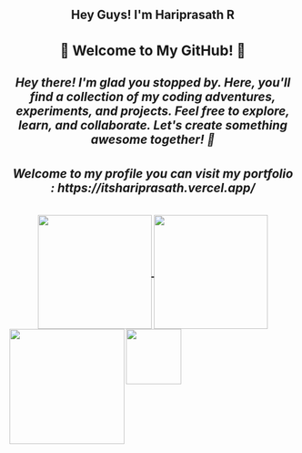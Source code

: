 

<!--
**Hariprasath36/Hariprasath36** is a ✨ _special_ ✨ repository because its `README.md` (this file) appears on your GitHub profile.

Here are some ideas to get you started:

- 🔭 I’m currently working on ...
- 🌱 I’m currently learning ...
- 👯 I’m looking to collaborate on ...
- 🤔 I’m looking for help with ...
- 💬 Ask me about ...
- 📫 How to reach me: ...
- 😄 Pronouns: ...
- ⚡ Fun fact: ...
-->
<h2><center>Hey Guys! I'm Hariprasath R</center</h2>
<h3>🌟 Welcome to My GitHub! 🌟</h3>
<h5>Hey there! I'm glad you stopped by. Here, you'll find a collection of my coding adventures, experiments, and projects. Feel free to explore, learn, and collaborate. Let's create something awesome together! 🚀
</h5>
<h5> Welcome to my profile you can visit my portfolio : https://itshariprasath.vercel.app/</h5>


<a href="#">
  <img height=200 align="center" src="https://my-stats-43gk.vercel.app/api?username=Hariprasath36&show_icons=true&theme=radical&hide=contribs,issues&show=discussions_answered&rank_icon=github&include_all_commits=true&card_width=150" />
</a>
<a href="#">
  <img height=200 align="center" src="https://my-stats-43gk.vercel.app/api/top-langs/?username=Hariprasath36&hide=html,scss,css&langs_count=8&layout=compact&theme=radical&card_width=150" />
</a>

<img align="left" height=202 src="https://github-readme-streak-stats-git-main-davids-projects-ad77adcc.vercel.app/?user=Hariprasath36&theme=radical"/>
<img align="left" height=97 src="https://github-profile-trophy.vercel.app/?username=Hariprasath36&theme=radical&no-frame=true&title=Stars,Followers,Commits&column=-1"/>



<!--<a href=#><img src="contributions.svg"></a>-->


